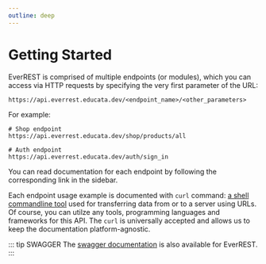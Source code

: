 ```yaml
---
outline: deep
---
```


# Getting Started

EverREST is comprised of multiple endpoints (or modules), which you can access
via HTTP requests by specifying the very first parameter of the URL:

```
https://api.everrest.educata.dev/<endpoint_name>/<other_parameters>
```

For example:

```
# Shop endpoint
https://api.everrest.educata.dev/shop/products/all

# Auth endpoint
https://api.everrest.educata.dev/auth/sign_in
```

You can read documentation for each endpoint by following the corresponding
link in the sidebar.

Each endpoint usage example is documented with `curl` command:
[a shell commandline tool](https://curl.se/docs/manpage.html)
used for transferring data from or to a server using URLs.
Of course, you can utilze any tools, programming languages and frameworks for this
API. The `curl` is universally accepted and allows us to keep the documentation
platform-agnostic.

::: tip SWAGGER
The [swagger documentation](https://api.everrest.educata.dev/swagger) is also available for EverREST.
:::
